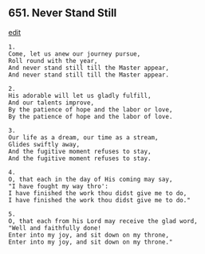 
## 651.  Never Stand Still
[edit](https://docs.google.com/document/d/174RfMnqPs08xhIxW1KkRTYeeSt3YKIUR/edit?mode=html)



    1.
    Come, let us anew our journey pursue,
    Roll round with the year,
    And never stand still till the Master appear,
    And never stand still till the Master appear.

    2.
    His adorable will let us gladly fulfill,
    And our talents improve,
    By the patience of hope and the labor or love,
    By the patience of hope and the labor of love.

    3.
    Our life as a dream, our time as a stream,
    Glides swiftly away,
    And the fugitive moment refuses to stay,
    And the fugitive moment refuses to stay.

    4.
    O, that each in the day of His coming may say,
    "I have fought my way thro':
    I have finished the work thou didst give me to do,
    I have finished the work thou didst give me to do."

    5.
    O, that each from his Lord may receive the glad word,
    "Well and faithfully done! 
    Enter into my joy, and sit down on my throne,
    Enter into my joy, and sit down on my throne."
